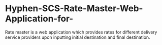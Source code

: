 # Hyphen-SCS-Rate-Master-Web-Application-for-
Rate master is a web application which provides rates for different delivery service providers upon inputting initial destination and final destination.
